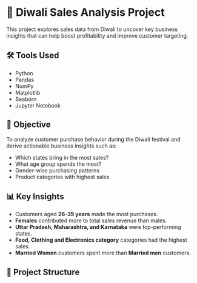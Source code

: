 # 🎇 Diwali Sales Analysis Project

This project explores sales data from Diwali to uncover key business insights that can help boost profitability and improve customer targeting.

## 🛠️ Tools Used

- Python
- Pandas
- NumPy
- Matplotlib
- Seaborn
- Jupyter Notebook

## 📌 Objective

To analyze customer purchase behavior during the Diwali festival and derive actionable business insights such as:
- Which states bring in the most sales?
- What age group spends the most?
- Gender-wise purchasing patterns
- Product categories with highest sales

## 📊 Key Insights

- Customers aged **26-35 years** made the most purchases.
- **Females** contributed more to total sales revenue than males.
- **Uttar Pradesh, Maharashtra, and Karnataka** were top-performing states.
- **Food, Clothing and Electronics category** categories had the highest sales.
- **Married Women** customers spent more than **Married men** customers.

## 📁 Project Structure

